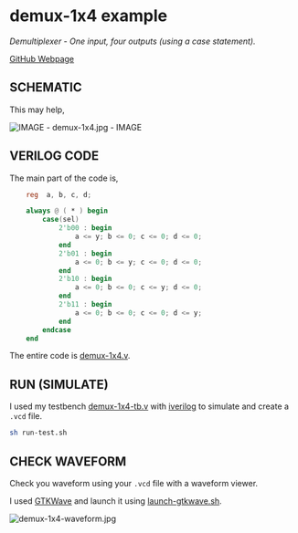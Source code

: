 # demux-1x4 example

_Demultiplexer - One input, four outputs (using a case statement)._

[GitHub Webpage](https://jeffdecola.github.io/my-verilog-examples/)

## SCHEMATIC

This may help,

![IMAGE - demux-1x4.jpg - IMAGE](../../../docs/pics/demux-1x4.jpg)

## VERILOG CODE

The main part of the code is,

```verilog
    reg  a, b, c, d;

    always @ ( * ) begin
        case(sel)
            2'b00 : begin
                a <= y; b <= 0; c <= 0; d <= 0;
            end
            2'b01 : begin
                a <= 0; b <= y; c <= 0; d <= 0;
            end
            2'b10 : begin
                a <= 0; b <= 0; c <= y; d <= 0;
            end
            2'b11 : begin
                a <= 0; b <= 0; c <= 0; d <= y;
            end
        endcase
    end
```

The entire code is
[demux-1x4.v](demux-1x4.v).

## RUN (SIMULATE)

I used my testbench
[demux-1x4-tb.v](demux-1x4-tb.v) with
[iverilog](https://github.com/JeffDeCola/my-cheat-sheets/tree/master/hardware/tools/simulation/iverilog-cheat-sheet)
to simulate and create a `.vcd` file.

```bash
sh run-test.sh
```

## CHECK WAVEFORM

Check you waveform using your `.vcd` file with a waveform viewer.

I used [GTKWave](https://github.com/JeffDeCola/my-cheat-sheets/tree/master/hardware/tools/simulation/gtkwave-cheat-sheet)
and launch it using
[launch-gtkwave.sh](launch-gtkwave.sh).

![demux-1x4-waveform.jpg](../../../docs/pics/demux-1x4-waveform.jpg)
